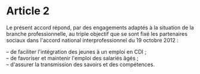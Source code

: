 # Article 2

  
Le présent accord répond, par des engagements adaptés à la situation de la branche professionnelle, au triple objectif que se sont fixé les partenaires sociaux dans l'accord national interprofessionnel du 19 octobre 2012 :

  
– de faciliter l'intégration des jeunes à un emploi en CDI ;  
– de favoriser et maintenir l'emploi des salariés âgés ;  
– d'assurer la transmission des savoirs et des compétences.

